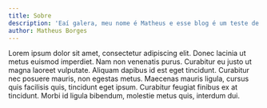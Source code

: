 ```yaml
---
title: Sobre
description: 'Eaí galera, meu nome é Matheus e esse blog é um teste de algo maior que está por vir'
author: Matheus Borges
---
```


Lorem ipsum dolor sit amet, consectetur adipiscing elit. Donec lacinia ut metus euismod imperdiet. Nam non venenatis purus. Curabitur eu justo ut magna laoreet vulputate. Aliquam dapibus id est eget tincidunt. Curabitur nec posuere mauris, non egestas metus. Maecenas mauris ligula, cursus quis facilisis quis, tincidunt eget ipsum. Curabitur feugiat finibus ex at tincidunt. Morbi id ligula bibendum, molestie metus quis, interdum dui.